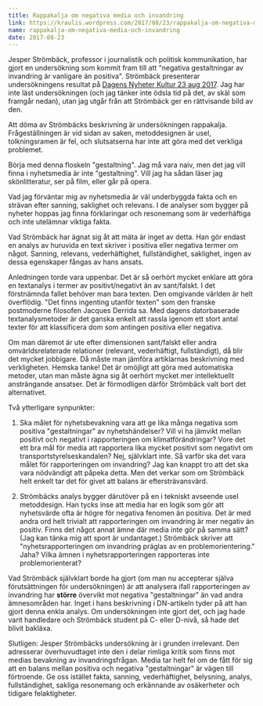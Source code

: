 ```yaml
---
title: Rappakalja om negativa media och invandring
link: https://kraulis.wordpress.com/2017/08/23/rappakalja-om-negativa-media-och-invandring/
name: rappakalja-om-negativa-media-och-invandring
date: 2017-08-23
---
```

Jesper Strömbäck, professor i journalistik och politisk kommunikation, har gjort en undersökning som kommit fram till att "negativa gestaltningar av invandring är vanligare än positiva". Strömbäck presenterar undersökningens resultat på [Dagens Nyheter Kultur 23 aug 2017](http://www.dn.se/kultur-noje/kulturdebatt/jesper-stromback-negativa-gestaltningar-av-invandring-ar-vanligare-an-positiva/). Jag har inte läst undersökningen (och jag tänker inte ödsla tid på det, av skäl som framgår nedan), utan jag utgår från att Strömbäck ger en rättvisande bild av den.

Att döma av Strömbäcks beskrivning är undersökningen rappakalja. Frågeställningen är vid sidan av saken, metoddesignen är usel, tolkningsramen är fel, och slutsatserna har inte att göra med det verkliga problemet.



Börja med denna floskeln "gestaltning". Jag må vara naiv, men det jag vill finna i nyhetsmedia är inte "gestaltning". Vill jag ha sådan läser jag skönlitteratur, ser på film, eller går på opera.

Vad jag förväntar mig av nyhetsmedia är väl underbyggda fakta och en strävan efter sanning, saklighet och relevans. I de analyser som bygger på nyheter hoppas jag finna förklaringar och resonemang som är vederhäftiga och inte utelämnar viktiga fakta.

Vad Strömbäck har ägnat sig åt att mäta är inget av detta. Han gör endast en analys av huruvida en text skriver i positiva eller negativa termer om något. Sanning, relevans, vederhäftighet, fullständighet, saklighet, ingen av dessa egenskaper fångas av hans ansats.

Anledningen torde vara uppenbar. Det är så oerhört mycket enklare att göra en textanalys i termer av positivt/negativt än av sant/falskt. I det förstnämnda fallet behöver man bara texten. Den omgivande världen är helt överflödig. "Det finns ingenting utanför texten" som den franske postmoderne filosofen Jacques Derrida sa. Med dagens datorbaserade textanalysmetoder är det ganska enkelt att rassla igenom ett stort antal texter för att klassificera dom som antingen positiva eller negativa.

Om man däremot är ute efter dimensionen sant/falskt eller andra omvärldsrelaterade relationer (relevant, vederhäftigt, fullständigt), då blir det mycket jobbigare. Då måste man jämföra artiklarnas beskrivning med verkligheten. Hemska tanke! Det är omöjligt att göra med automatiska metoder, utan man måste ägna sig åt oerhört mycket mer intellektuellt ansträngande ansatser. Det är förmodligen därför Strömbäck valt bort det alternativet.

Två ytterligare synpunkter:

1) Ska målet för nyhetsbevakning vara att ge lika många negativa som positiva "gestaltningar" av nyhetshändelser? Vill vi ha jämvikt mellan positivt och negativt i rapporteringen om klimatförändringar? Vore det ett bra mål för media att rapportera lika mycket positivt som negativt om transportstyrelseskandalen? Nej, självklart inte. Så varför ska det vara målet för rapporteringen om invandring? Jag kan knappt tro att det ska vara nödvändigt att påpeka detta. Men det verkar som om Strömbäck helt enkelt tar det för givet att balans är eftersträvansvärd.

2) Strömbäcks analys bygger därutöver på en i tekniskt avseende usel metoddesign. Han tycks inse att media har en logik som gör att nyhetsvärde ofta är högre för negativa fenomen än positiva. Det är med andra ord helt trivialt att rapporteringen om invandring är mer negativ än positiv. Finns det något annat ämne där media inte gör på samma sätt? (Jag kan tänka mig att sport är undantaget.) Strömbäck skriver att "nyhetsrapporteringen om invandring präglas av en problemorientering." Jaha? Vilka ämnen i nyhetsrapporteringen rapporteras inte problemorienterat?

Vad Strömbäck självklart borde ha gjort (om man nu accepterar själva förutsättningen för undersökningen) är att analysera ifall rapporteringen av invandring har **större** övervikt mot negativa "gestaltningar" än vad andra ämnesområden har. Inget i hans beskrivning i DN-artikeln tyder på att han gjort denna enkla analys. Om undersökningen inte gjort det, och jag hade varit handledare och Strömbäck student på C- eller D-nivå, så hade det blivit bakläxa.

Slutligen: Jesper Strömbäcks undersökning är i grunden irrelevant. Den adresserar överhuvudtaget inte den i delar rimliga kritik som finns mot medias bevakning av invandringsfrågan. Media tar helt fel om de fått för sig att en balans mellan positiva och negativa "gestaltningar" är vägen till förtroende. Ge oss istället fakta, sanning, vederhäftighet, belysning, analys, fullständighet, sakliga resonemang och erkännande av osäkerheter och tidigare felaktigheter.

